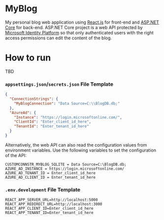 # MyBlog
My personal blog web application using [React.js](https://reactjs.org/) for front-end and [ASP.NET Core](https://dotnet.microsoft.com/apps/aspnet) for back-end. ASP.NET Core project is a web API protected by [Microsoft Identity Platform](https://docs.microsoft.com/en-us/azure/active-directory/develop/) so that only authenticated users with the right access permissions can edit the content of the blog. 

# How to run
TBD

### `appsettings.json`/`secrets.json` File Template

```json
{
  "ConnectionStrings": {
    "MyBlogConnection": "Data Source=C:\\BlogDB.db;"
  },
  "AzureAd": {
    "Instance": "https://login.microsoftonline.com/",
    "ClientId": "Enter_client_id_here",
    "TenantId": "Enter_tenant_id_here"
  }
}
```

Alternatively, the web API can also read the configuration values from environment variables. Use the following variables to set the configuration of the API:

```
CUSTOMCONNSTR_MYBLOG_SQLITE = Data Source=C:\BlogDB.db;
AZURE_AD_INSTANCE = https://login.microsoftonline.com/
AZURE_AD_TENANT_ID = Enter_client_id_here
AZURE_AD_CLIENT_ID = Enter_tenant_id_here
```

### `.env.development` File Template

```
REACT_APP_SERVER_URL=http://localhost:5000
REACT_APP_REDIRECT_URL=http://localhost:3000
REACT_APP_CLIENT_ID=Enter_client_id_here
REACT_APP_TENANT_ID=Enter_tenant_id_here
```
